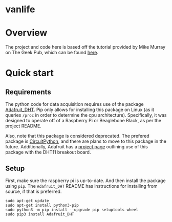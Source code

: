vanlife
=====

# Overview

The project and code here is based off the tutorial provided by Mike Murray on The Geek Pub, which can be found [here](https://www.thegeekpub.com/236867/using-the-dht11-temperature-sensor-with-the-raspberry-pi/).

# Quick start

## Requirements

The python code for data acquisition requires use of the package [Adafruit_DHT](https://github.com/adafruit/Adafruit_Python_DHT). Pip only allows for installing this package on Linux (as it queries `/proc` in order to determine the cpu architecture). Specifically, it was designed to operate off of a Raspberry Pi or Beaglebone Black, as per the project README.

Also, note that this package is considered deprecated. The prefered package is [CircuitPython](https://github.com/adafruit/Adafruit_CircuitPython_DHT), and there are plans to move to this package in the future. Additionally, Adafruit has a [project page](https://learn.adafruit.com/dht-humidity-sensing-on-raspberry-pi-with-gdocs-logging/python-setup) outlining use of this package with the DHT11 breakout board.

## Setup

First, make sure the raspberry pi is up-to-date. And then install the package using `pip`. The `Adafruit_DHT` README has instructions for installing from source, if that is preferred.

    sudo apt-get update
    sudo apt-get install python3-pip
    sudo python3 -m pip install --upgrade pip setuptools wheel
    sudo pip3 install Adafruit_DHT
